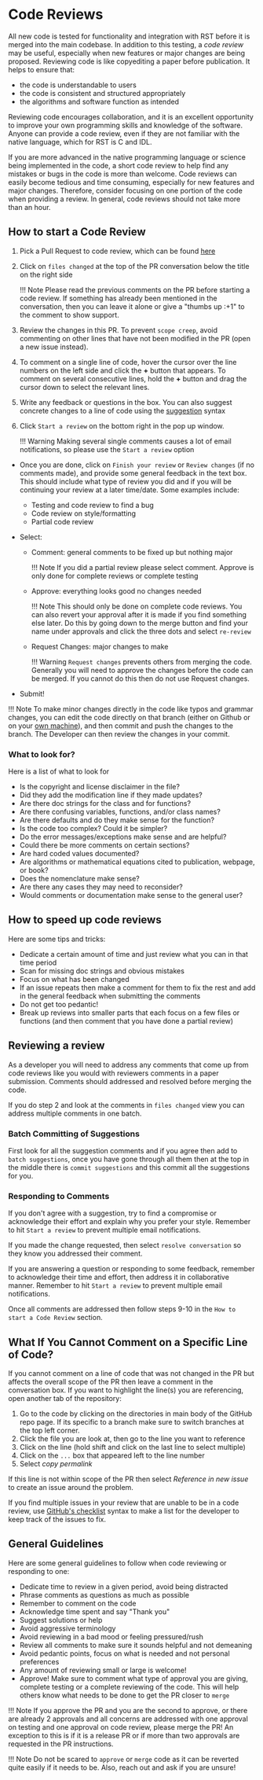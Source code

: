 <!--Copyright (C) 2020 SuperDARN Canada, University of Saskatchewan 
Author(s): Marina Schmidt 
Modifications:

Disclaimer:
-->

# Code Reviews 

All new code is tested for functionality and integration with RST before it is merged into the main codebase. In addition to this testing, a *code review* may be useful, especially when new features or major changes are being proposed. Reviewing code is like copyediting a paper before publication. It helps to ensure that: 

- the code is understandable to users
- the code is consistent and structured appropriately
- the algorithms and software function as intended

Reviewing code encourages collaboration, and it is an excellent opportunity to improve your own programming skills and knowledge of the software. Anyone can provide a code review, even if they are not familiar with the native language, which for RST is C and IDL.


If you are more advanced in the native programming language or science being implemented in the code, a short code review to help find any mistakes or bugs in the code is more than welcome. 
Code reviews can easily become tedious and time consuming, especially for new features and major changes. Therefore, consider focusing on one portion of the code when providing a review. In general, code reviews should not take more than an hour. 

## How to start a Code Review 

1. Pick a Pull Request to code review, which can be found [here](https://github.com/SuperDARN/rst/pulls)
2. Click on `files changed` at the top of the PR conversation below the title on the right side 
    
    !!! Note 
        Please read the previous comments on the PR before starting a code review. If something has already been mentioned in the conversation, then you can leave it alone or give a "thumbs up :+1" to the comment to show support. 

3. Review the changes in this PR. To prevent `scope creep`, avoid commenting on other lines that have not been modified in the PR (open a new issue instead).
4. To comment on a single line of code, hover the cursor over the line numbers on the left side and click the **+** button that appears. To comment on several consecutive lines, hold the **+** button and drag the cursor down to select the relevant lines.
5. Write any feedback or questions in the box. You can also suggest concrete changes to a line of code using the [suggestion](https://haacked.com/archive/2019/06/03/suggested-changes/) syntax

6. Click `Start a review` on the bottom right in the pop up window. 
    
    !!! Warning
        Making several single comments causes a lot of email notifications, so please use the `Start a review` option

* Once you are done, click on `Finish your review` or `Review changes` (if no comments made), and provide some general feedback in the text box. This should include what type of review you did and if you will be continuing your review at a later time/date.  Some examples include:
    - Testing and code review to find a bug 
    - Code review on style/formatting 
    - Partial code review 
* Select:  
    - Comment: general comments to be fixed up but nothing major
      
        !!! Note
            If you did a partial review please select comment. Approve is only done for complete reviews or complete testing 

    - Approve: everything looks good no changes needed
    
        !!! Note
            This should only be done on complete code reviews. You can also revert your approval after it is made if you find something else later. 
        Do this by going down to the merge button and find your name under approvals and click the three dots and select `re-review` 
  
    - Request Changes: major changes to make
      
        !!! Warning
            `Request changes` prevents others from merging the code. Generally you will need to approve the changes before the code can be merged. If you cannot do this then do not use Request changes.

* Submit! 

!!! Note
    To make minor changes directly in the code like typos and grammar changes, you can edit the code directly on that branch (either on Github or on your [own machine](testing.md)), and then commit and push the changes to the branch.  The Developer can then review the changes in your commit.

### What to look for?

Here is a list of what to look for 

- Is the copyright and license disclaimer in the file?
- Did they add the modification line if they made updates?
- Are there doc strings for the class and for functions?
- Are there confusing variables, functions, and/or class names? 
- Are there defaults and do they make sense for the function? 
- Is the code too complex? Could it be simpler? 
- Do the error messages/exceptions make sense and are helpful?
- Could there be more comments on certain sections?
- Are hard coded values documented? 
- Are algorithms or mathematical equations cited to publication, webpage, or book? 
- Does the nomenclature make sense? 
- Are there any cases they may need to reconsider? 
- Would comments or documentation make sense to the general user?

## How to speed up code reviews

Here are some tips and tricks:

- Dedicate a certain amount of time and just review what you can in that time period 
- Scan for missing doc strings and obvious mistakes 
- Focus on what has been changed 
- If an issue repeats then make a comment for them to fix the rest and add in the general feedback when submitting the comments 
- Do not get too pedantic!
- Break up reviews into smaller parts that each focus on a few files or functions (and then comment that you have done a partial review)

## Reviewing a review 
  
As a developer you will need to address any comments that come up from code reviews like you would with reviewers comments in a paper submission. 
Comments should addressed and resolved before merging the code. 

If you do step 2 and look at the comments in `files changed` view you can address multiple comments in one batch. 

### Batch Committing of Suggestions 

First look for all the suggestion comments and if you agree then add to `batch suggestions`, once you have gone through all them 
then at the top in the middle there is `commit suggestions` and this commit all the suggestions for you. 

### Responding to Comments 

If you don't agree with a suggestion, try to find a compromise or acknowledge their effort and explain why you prefer your style.
Remember to hit `Start a review` to prevent multiple email notifications. 

If you made the change requested, then select `resolve conversation` so they know you addressed their comment.

If you are answering a question or responding to some feedback, remember to acknowledge their time and effort, then address it in collaborative manner. 
Remember to hit `Start a review` to prevent multiple email notifications. 

Once all comments are addressed then follow steps 9-10 in the `How to start a Code Review` section. 

## What If You Cannot Comment on a Specific Line of Code?

If you cannot comment on a line of code that was not changed in the PR but affects the overall scope of the PR then leave a comment in the conversation box. If you want to highlight the line(s) you are referencing, open another tab of the repository:

1. Go to the code by clicking on the directories in main body of the GitHub repo page. If its specific to a branch make sure to switch branches at the top left corner. 
2. Click the file you are look at, then go to the line you want to reference
3. Click on the line (hold shift and click on the last line to select multiple)
4. Click on the `...` box that appeared left to the line number 
5. Select *copy permalink*

If this line is not within scope of the PR then select *Reference in new issue* to create an issue around the problem. 

If you find multiple issues in your review that are unable to be in a code review, use [GitHub's checklist](https://docs.github.com/en/github/managing-your-work-on-github/about-task-lists) syntax to make a list for the developer to keep track of the issues to fix. 


## General Guidelines

Here are some general guidelines to follow when code reviewing or responding to one: 

- Dedicate time to review in a given period, avoid being distracted 
- Phrase comments as questions as much as possible
- Remember to comment on the code 
- Acknowledge time spent and say "Thank you" 
- Suggest solutions or help
- Avoid aggressive terminology 
- Avoid reviewing in a bad mood or feeling pressured/rush 
- Review all comments to make sure it sounds helpful and not demeaning 
- Avoid pedantic points, focus on what is needed and not personal preferences 
- Any amount of reviewing small or large is welcome! 
- Approve! Make sure to comment what type of approval you are giving, complete testing or a complete reviewing of the code. This will help others know what needs to be done to get the PR closer to `merge` 

!!! Note
    If you approve the PR and you are the second to approve, or there are already 2 approvals and all concerns are addressed 
    with one approval on testing and one approval on code review, please merge the PR! An exception to this is if it is a release PR or if more than two approvals are requested in the PR instructions. 

!!! Note
    Do not be scared to `approve` or `merge` code as it can be reverted quite easily if it needs to be. Also, reach out and ask if you are unsure! 
